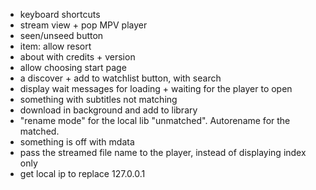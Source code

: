 - keyboard shortcuts
- stream view + pop MPV player
- seen/unseed button
- item: allow resort
- about with credits + version
- allow choosing start page
- a discover + add to watchlist button, with search
- display wait messages for loading + waiting for the player to open
- something with subtitles not matching
- download in background and add to library
- "rename mode" for the local lib "unmatched". Autorename for the matched.
- something is off with mdata
- pass the streamed file name to the player, instead of displaying index only
- get local ip to replace 127.0.0.1
